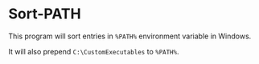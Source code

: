 # Sort-PATH

This program will sort entries in `%PATH%` environment variable in Windows.

It will also prepend `C:\CustomExecutables` to `%PATH%`.
